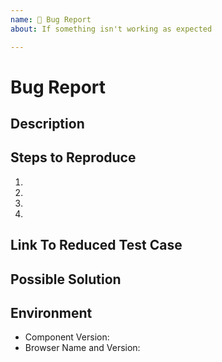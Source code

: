 ```yaml
---
name: 🐛 Bug Report
about: If something isn't working as expected

---
```


# Bug Report

## Description
<!-- A clear and concise description of what the bug is. -->
<!-- Providing a link to a live example / minimal demo of the problem greatly helps us debug issues. -->

## Steps to Reproduce
<!-- Please specify the exact steps you took for this bug to occur. -->
<!-- Provide as much detail as possible so we're able to reproduce these steps. -->
1.
2.
3.
4.

## Link To Reduced Test Case
<!-- URL -->

## Possible Solution
<!--- If you have suggestions to fix the bug, let us know -->

## Environment
<!-- Include as many relevant details about the environment you experienced the bug in -->
* Component Version:
* Browser Name and Version:
